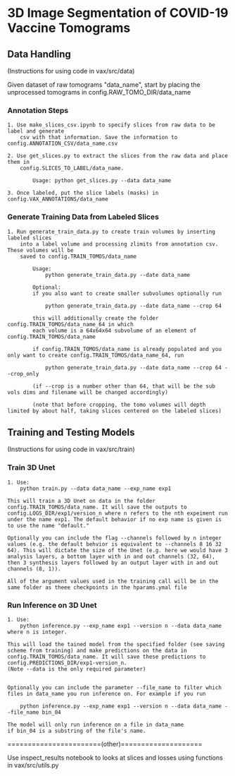 # 3D Image Segmentation of COVID-19 Vaccine Tomograms

 <html>
          <head>
            <title>Test</title>
          </head>


## Data Handling 

(Instructions for using code in vax/src/data)

Given dataset of raw tomograms "data_name", start by placing the unprocessed tomograms in 
config.RAW_TOMO_DIR/data_name

### Annotation Steps

   
    1. Use make_slices_csv.ipynb to specify slices from raw data to be label and generate 
        csv with that information. Save the information to config.ANNOTATION_CSV/data_name.csv
    
    2. Use get_slices.py to extract the slices from the raw data and place them in 
        config.SLICES_TO_LABEL/data_name. 
            
            Usage: python get_slices.py --data data_name 
    
    3. Once labeled, put the slice labels (masks) in config.VAX_ANNOTATIONS/data_name

### Generate Training Data from Labeled Slices 

    1. Run generate_train_data.py to create train volumes by inserting labeled slices 
        into a label volume and processing zlimits from annotation csv. These volumes will be 
        saved to config.TRAIN_TOMOS/data_name 

            Usage: 
                python generate_train_data.py --date data_name 
            
            Optional:
            if you also want to create smaller subvolumes optionally run
                
                python generate_train_data.py --date data_name --crop 64
            
            this will additionally create the folder config.TRAIN_TOMOS/data_name_64 in which 
            each volume is a 64x64x64 subvolume of an element of config.TRAIN_TOMOS/data_name

            if config.TRAIN_TOMOS/data_name is already populated and you only want to create config.TRAIN_TOMOS/data_name_64, run

                python generate_train_data.py --date data_name --crop 64 --crop_only
            
            (if --crop is a number other than 64, that will be the sub vols dims and filename will be changed accordingly)

            (note that before cropping, the tomo volumes will depth limited by about half, taking slices centered on the labeled slices) 


## Training and Testing Models

(Instructions for using code in vax/src/train)  

### Train 3D Unet

    1. Use:
        python train.py --data data_name --exp_name exp1 
    
    This will train a 3D Unet on data in the folder config.TRAIN_TOMOS/data_name. It will save the outputs to config.LOGS_DIR/exp1/version_n where n refers to the nth expeiment run under the name exp1. The default behavior if no exp name is given is to use the name "default." 

    Optionally you can include the flag --channels followed by n integer values (e.g. the default behvior is equivalent to --channels 8 16 32 64). This will dictate the size of the Unet (e.g. here we would have 3 analysis layers, a bottom layer with in and out channels (32, 64), then 3 synthesis layers followed by an output layer with in and out channels (8, 1)). 

    All of the argument values used in the training call will be in the same folder as theee checkpoints in the hparams.ymal file

### Run Inference on 3D Unet 

    1. Use:
        python inference.py --exp_name exp1 --version n --data data_name 
    where n is integer. 
    
    This will load the tained model from the specified folder (see saving scheme from training) and make predictions on the data in config.TRAIN_TOMOS/data_name. It will save these predictions to config.PREDICTIONS_DIR/exp1-version_n.
    (Note --data is the only required parameter)
     

    Optionally you can include the parameter --file_name to filter which files in data_name you run inference on. For example if you run 
        
        python inference.py --exp_name exp1 --version n --data data_name --file_name bin_04

    The model will only run inference on a file in data_name 
    if bin_04 is a substring of the file's name. 

=======================(other)====================

Use inspect_results notebook to looks at slices and losses using functions in vax/src/utils.py 
